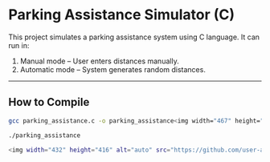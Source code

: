 # Parking Assistance Simulator (C)

This project simulates a parking assistance system using C language.
It can run in:
1. Manual mode – User enters distances manually.
2. Automatic mode – System generates random distances.

---

## How to Compile

```bash
gcc parking_assistance.c -o parking_assistance<img width="467" height="411" alt="m" src="https://github.com/user-attachments/assets/fe24a5d9-35b8-45bd-b95b-f633bc7adc2b" />

./parking_assistance

<img width="432" height="416" alt="auto" src="https://github.com/user-attachments/assets/8a692271-d5b0-49b2-98c5-67619d074e06" />
